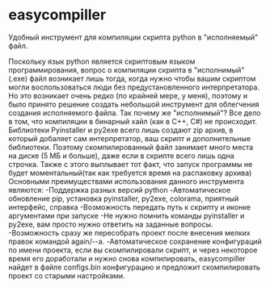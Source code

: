 # easycompiller

Удобный инструмент для компиляции скрипта python в "исполняемый" файл.


Поскольку язык python является скриптовым языком программирования, вопрос о компиляции скрипта в "исполнимый" (.exe) файл возникает лишь тогда, когда нужно чтобы вашим скриптом могли воспользоваться люди без предустановленного интерпретатора. Но это возникает очень редко (по крайней мере,  у меня), поэтому и было принято решение создать небольшой инструмент для облегчения создания исполняемого файла.
Так почему же "исполнимый"? Все дело в том, что компиляции в бинарный хайл (как в C++, C#) не происходит. Библиотеки Pyinstaller и py2exe всего лишь создают zip архив,  в который добаляет сам интерпретатор, ваш скрипт и дополнительные библиотеки. Поэтому скомпилированный файл занимает много места на диске (5 МБ и больше), даже если в скрипте всего лишь одна строчка. Также с этого выплывает тот факт, что запуск программы не будет моментальный(так как требуется время на распаковку архива)
Основными преимуществами использования данного инструмента являются:
-Поддержка разных версий python
-Автоматическое обновление pip, установка pyinstaller, py2exe, colorama, приятный интерфейс, справка
-Возможность передать путь к скрипту и иконке аргументами при запуске
-Не нужно помнить команды pyinstaller и py2exe, вам просто нужно ответить на заданные вопросы.
-Возможность сразу же пересобрать проект после внесения мелких правок командой again/--a.
-Автоматическое сохранение конфигураций по имени проекта, если вы скомпилировали скрипт, и через некоторое время его доработали и нужно снова компилировать, easycompiller найдет в файле configs.bin конфигурацию и предложит скомпилировать проект со старыми настройками.






